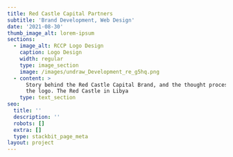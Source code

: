 ```yaml
---
title: Red Castle Capital Partners
subtitle: 'Brand Development, Web Design'
date: '2021-08-30'
thumb_image_alt: lorem-ipsum
sections:
  - image_alt: RCCP Logo Design
    caption: Logo Design
    width: regular
    type: image_section
    image: /images/undraw_Development_re_g5hq.png
  - content: >
      Story behind the Red Castle Capital Brand, and the thought process behind
      the logo. The Red Castle in Libya
    type: text_section
seo:
  title: ''
  description: ''
  robots: []
  extra: []
  type: stackbit_page_meta
layout: project
---
```

